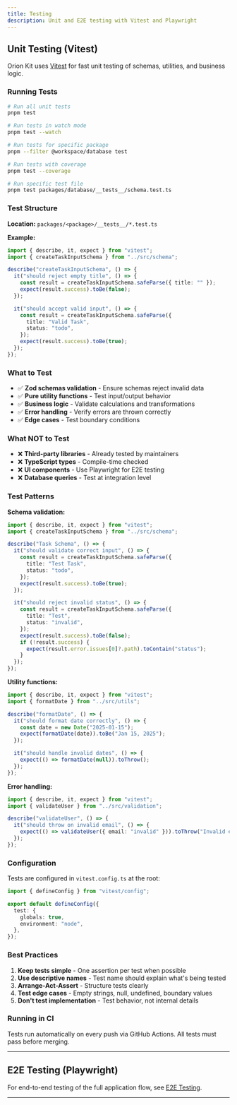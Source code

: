 ```yaml
---
title: Testing
description: Unit and E2E testing with Vitest and Playwright
---
```


## Unit Testing (Vitest)

Orion Kit uses [Vitest](https://vitest.dev) for fast unit testing of schemas, utilities, and business logic.

### Running Tests

```bash
# Run all unit tests
pnpm test

# Run tests in watch mode
pnpm test --watch

# Run tests for specific package
pnpm --filter @workspace/database test

# Run tests with coverage
pnpm test --coverage

# Run specific test file
pnpm test packages/database/__tests__/schema.test.ts
```

### Test Structure

**Location:** `packages/<package>/__tests__/*.test.ts`

**Example:**

```typescript
import { describe, it, expect } from "vitest";
import { createTaskInputSchema } from "../src/schema";

describe("createTaskInputSchema", () => {
  it("should reject empty title", () => {
    const result = createTaskInputSchema.safeParse({ title: "" });
    expect(result.success).toBe(false);
  });

  it("should accept valid input", () => {
    const result = createTaskInputSchema.safeParse({
      title: "Valid Task",
      status: "todo",
    });
    expect(result.success).toBe(true);
  });
});
```

### What to Test

- ✅ **Zod schemas validation** - Ensure schemas reject invalid data
- ✅ **Pure utility functions** - Test input/output behavior
- ✅ **Business logic** - Validate calculations and transformations
- ✅ **Error handling** - Verify errors are thrown correctly
- ✅ **Edge cases** - Test boundary conditions

### What NOT to Test

- ❌ **Third-party libraries** - Already tested by maintainers
- ❌ **TypeScript types** - Compile-time checked
- ❌ **UI components** - Use Playwright for E2E testing
- ❌ **Database queries** - Test at integration level

### Test Patterns

**Schema validation:**

```typescript
import { describe, it, expect } from "vitest";
import { createTaskInputSchema } from "../src/schema";

describe("Task Schema", () => {
  it("should validate correct input", () => {
    const result = createTaskInputSchema.safeParse({
      title: "Test Task",
      status: "todo",
    });
    expect(result.success).toBe(true);
  });

  it("should reject invalid status", () => {
    const result = createTaskInputSchema.safeParse({
      title: "Test",
      status: "invalid",
    });
    expect(result.success).toBe(false);
    if (!result.success) {
      expect(result.error.issues[0]?.path).toContain("status");
    }
  });
});
```

**Utility functions:**

```typescript
import { describe, it, expect } from "vitest";
import { formatDate } from "../src/utils";

describe("formatDate", () => {
  it("should format date correctly", () => {
    const date = new Date("2025-01-15");
    expect(formatDate(date)).toBe("Jan 15, 2025");
  });

  it("should handle invalid dates", () => {
    expect(() => formatDate(null)).toThrow();
  });
});
```

**Error handling:**

```typescript
import { describe, it, expect } from "vitest";
import { validateUser } from "../src/validation";

describe("validateUser", () => {
  it("should throw on invalid email", () => {
    expect(() => validateUser({ email: "invalid" })).toThrow("Invalid email");
  });
});
```

### Configuration

Tests are configured in `vitest.config.ts` at the root:

```typescript
import { defineConfig } from "vitest/config";

export default defineConfig({
  test: {
    globals: true,
    environment: "node",
  },
});
```

### Best Practices

1. **Keep tests simple** - One assertion per test when possible
2. **Use descriptive names** - Test name should explain what's being tested
3. **Arrange-Act-Assert** - Structure tests clearly
4. **Test edge cases** - Empty strings, null, undefined, boundary values
5. **Don't test implementation** - Test behavior, not internal details

### Running in CI

Tests run automatically on every push via GitHub Actions. All tests must pass before merging.

---

## E2E Testing (Playwright)

For end-to-end testing of the full application flow, see [E2E Testing](/guide/e2e-testing).

---
